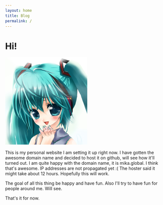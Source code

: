```yaml
---
layout: home
title: Blog
permalink: /
---
```

# Hi!

![Mika](/imgs/mika.png)

This is my personal website I am setting it up right now. I have gotten the
awesome domain name and decided to host it on github, will see how it'll turned
out. I am quite happy with the domain name, it is mika.global. I think
that's awesome. IP addresses are not propagated yet :( The hoster said
it might take about 12 hours. Hopefully this will work. 

The goal of all this thing be happy and have fun. Also I'll try to
have fun for people around me. Will see.

That's it for now.
